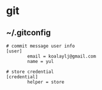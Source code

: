 # git

## ~/.gitconfig
```properties
# commit message user info
[user]
        email = koalaylj@gmail.com
        name = yul

# store credential
[credential]
        helper = store
```
